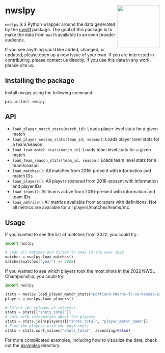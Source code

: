 # nwslpy <img src="nwslR.png" align="right" height="139" />

`nwslpy` is a Python wrapper around the data generated by the [nwslR](https://github.com/nwslR/nwslR) package. The goal of this package is to make the data from `nwslR` available to an even broader audience.

If you see anything you’d like added, changed, or updated, please open up a new issue of your own. If you are interested in contributing, please contact us directly. If you use this data in any work, please cite us.

## Installing the package

Install nwspy using the following command:

```
pip install nwslpy
```

## API

- `load_player_match_stats(match_id)`: Loads player level stats for a given
  match
- `load_player_season_stats(team_id, season)`: Loads player level stats for a
  team/season
- `load_team_match_stats(match_id)`: Loads team level stats for a given match
- `load_team_season_stats(team_id, season)`: Loads team level stats for a team/season
- `load_matches()`: All matches from 2016-present with information and
  match IDs
- `load_players()`: All players rostered from 2016-present with
  information and player IDs
- `load_teams()`: All teams active from 2016-present with information
  and team IDs
- `load_metrics()` All metrics available from scrapers with definitions.
  Not all metrics are available for all players/matches/teams/etc.

## Usage

If you wanted to see the list of matches from 2022, you could try:

```py
import nwslpy

# Load all matches and filter to ones in the year 2022
matches = nwslpy.load_matches()
matches[matches["year"] == 2022]
```

If you wanted to see which players took the most shots in the 2022 NWSL Championship, you could try:

```py
import nwslpy

stats = nwslpy.load_player_match_stats("portland-thorns-fc-vs-kansas-city-current-2022-10-29")
players = nwslpy.load_players()

# Select the columns of interest
stats = stats[["shots_total"]]
# Join with information about the players
stats = stats.join(players)[["shots_total", "player_match_name"]]
# Find the players with the most shots
stats = stats.sort_values("shots_total", ascending=False)
```

For more complicated examples, including how to visualize the data, check out the [examples](examples/) directory.
